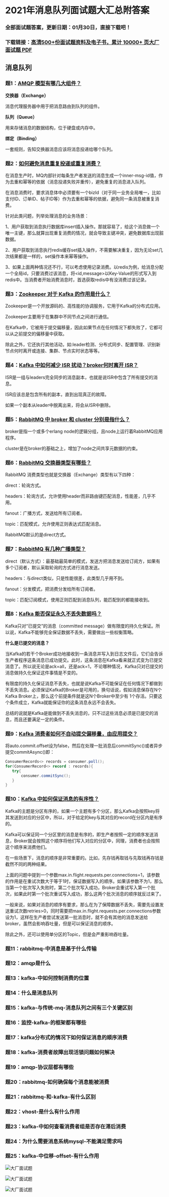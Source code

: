 # 2021年消息队列面试题大汇总附答案

### 全部面试题答案，更新日期：01月30日，直接下载吧！

### 下载链接：[高清500+份面试题资料及电子书，累计 10000+ 页大厂面试题  PDF](/docs/index.md)

## 消息队列

### 题1：[AMQP 模型有哪几大组件？](/docs/消息队列/2021年消息队列面试题大汇总附答案.md#题1amqp-模型有哪几大组件)<br/>
**交换器（Exchange）**

消息代理服务器中用于把消息路由到队列的组件。

**队列（Queue）**

用来存储消息的数据结构，位于硬盘或内存中。

**绑定（Binding）**

一套规则，告知交换器消息应该将消息投递给哪个队列。

### 题2：[如何避免消息重复投递或重复消费？](/docs/消息队列/2021年消息队列面试题大汇总附答案.md#题2如何避免消息重复投递或重复消费)<br/>
在消息生产时，MQ内部针对每条生产者发送的消息生成一个inner-msg-id值，作为去重和幂等的依据（消息投递失败并重传），避免重复的消息进入队列。

在消息消费时，要求消息体中必须要有一个bizId（对于同一业务全局唯一，比如支付ID、订单ID、帖子ID等）作为去重和幂等的依据，避免同一条消息被重复消费。

针对此类问题，列举处理消息的业务场景：

1、用户获取到消息执行数据库insert插入操作。那就容易了，给这个消息做一个唯一主键，那么就算出现重复消费的情况，就会导致主键冲突，避免数据库出现脏数据。

2、用户获取到消息执行redis缓存set插入操作，不需要解决重复，因为无论set几次结果都是一样的，set操作本来幂等操作。

3、如果上面两种情况还不行，可以考虑使用记录消费。以redis为例，给消息分配一个全局id，只要消费过该消息，将<id,message>以Key-Value的形式写入到redis中。当消费者开始消费消息时，首选获取redis中有没消费过该记录。

### 题3：[Zookeeper 对于 Kafka 的作用是什么？](/docs/消息队列/2021年消息队列面试题大汇总附答案.md#题3zookeeper-对于-kafka-的作用是什么)<br/>
Zookeeper是一个开放源码的、高性能的协调服务，它用于Kafka的分布式应用。

Zookeeper主要用于在集群中不同节点之间进行通信。

在Kafka中，它被用于提交偏移量，因此如果节点在任何情况下都失败了，它都可以从之前提交的偏移量中获取。

除此之外，它还执行其他活动，如:leader检测、分布式同步、配置管理、识别新节点何时离开或连接、集群、节点实时状态等等。

### 题4：[Kafka 中如何减少 ISR 扰动？broker何时离开 ISR？](/docs/消息队列/2021年消息队列面试题大汇总附答案.md#题4kafka-中如何减少-isr-扰动broker何时离开-isr)<br/>
ISR是一组与leaders完全同步的消息副本，也就是说ISR中包含了所有提交的消息。

ISR应该总是包含所有的副本，直到出现真正的故障。

如果一个副本从leader中脱离出来，将会从ISR中删除。

### 题5：[RabbitMQ 中 broker 和 cluster 分别是指什么？](/docs/消息队列/2021年消息队列面试题大汇总附答案.md#题5rabbitmq-中-broker-和-cluster-分别是指什么)<br/>
broker是指一个或多个erlang node的逻辑分组，且node上运行着RabbitMQ应用程序。

cluster是在broker的基础之上，增加了node之间共享元数据的约束。

### 题6：[RabbitMQ 交换器类型有哪些？](/docs/消息队列/2021年消息队列面试题大汇总附答案.md#题6rabbitmq-交换器类型有哪些)<br/>
RabbitMQ 消费类型也就是交换器（Exchange）类型有以下四种：

direct：轮询方式。

headers：轮询方式，允许使用header而非路由键匹配消息，性能差，几乎不用。

fanout：广播方式，发送给所有订阅者。

topic：匹配模式，允许使用正则表达式匹配消息。

RabbitMQ默认的是direct方式。

### 题7：[RabbitMQ 有几种广播类型？](/docs/消息队列/2021年消息队列面试题大汇总附答案.md#题7rabbitmq-有几种广播类型)<br/>
direct（默认方式）：最基础最简单的模式，发送方把消息发送给订阅方，如果有多个订阅者，默认采取轮询的方式进行消息发送。

headers：与direct类似，只是性能很差，此类型几乎用不到。

fanout：分发模式，把消费分发给所有订阅者。

topic：匹配订阅模式，使用正则匹配到消息队列，能匹配到的都能接收到。

### 题8：[Kafka 能否保证永久不丢失数据吗？](/docs/消息队列/2021年消息队列面试题大汇总附答案.md#题8kafka-能否保证永久不丢失数据吗)<br/>
Kafka只对“已提交”的消息（committed message）做有限度的持久化保证。所以说，Kafka不能够完全保证数据不丢失，需要做出一些权衡策略。

**什么是已提交的消息？**

当Kafka的若干个Broker成功地接收到一条消息并写入到日志文件后，它们会告诉生产者程序这条消息已成功提交。此时，这条消息在Kafka看来就正式变为已提交消息了。所以说无论是ack=all，还是ack=1，不论哪种情况，Kafka只对已提交的消息做持久化保证这件事情是不变的。

有限度的持久化保证消息不丢失，也就是说Kafka不可能保证在任何情况下都做到不丢失消息。必须保证Kafka的Broker是可用的，换句话说，假如消息保存在N个Kafka Broker上，那么这个前提条件就是这N个Broker中至少有 1个存活。只要这个条件成立，Kafka就能保证你的这条消息永远不会丢失。

总结的说就是Kafka是能做到不丢失消息的，只不过这些消息必须是已提交的消息，而且还要满足一定的条件。

### 题9：[Kafka 消费者如何不自动提交偏移量，由应用提交？](/docs/消息队列/2021年消息队列面试题大汇总附答案.md#题9kafka-消费者如何不自动提交偏移量由应用提交)<br/>
将auto.commit.offset设为false，然后在处理一批消息后commitSync()或者异步提交commitAsync()即：

```java
ConsumerRecords<> records = consumer.poll(); 
for(ConsumerRecord<> record : records){
   try{
       consumer.commitSync();
   }
}
```

### 题10：[Kafka 中如何保证消息的有序性？](/docs/消息队列/2021年消息队列面试题大汇总附答案.md#题10kafka-中如何保证消息的有序性)<br/>
Kafka的主题是分区有序的，如果一个主题有多个分区，那么Kafka会按照key将其发送到对应的分区中，所以，对于给定的key与其对应的record在分区内是有序的。

Kafka可以保证同一个分区里的消息是有序的，即生产者按照一定的顺序发送消息，Broker就会按照这个顺序将他们写入对应的分区中，同理，消费者也会按照这个顺序来消费他们。

在一些场景下，消息的顺序是非常重要的。比如，先存钱再取钱与先取钱再存钱是截然不同的两种结果。

上面的问题中提到一个参数max.in.flight.requests.per.connections=1，该参数的作用是在重试次数大于等于1时，保证数据写入的顺序。如果该参数不为1，那么当第一个批次写入失败时，第二个批次写入成功，Broker会重试写入第一个批次，如果此时第一个批次重试写入成功，那么这两个批次消息的顺序就反过来了。

一般来说，如果对消息的顺序有要求，那么在为了保障数据不丢失，需要先设置发送重试次数retries>0，同时需要把max.in.flight.requests.per.connections参数设为1，这样在生产者尝试发送第一批消息时，就不会有其他的消息发送给broker，虽然会影响吞吐量，但是可以保证消息的顺序。

除此之外，还可以使用单分区的Topic，但是会严重影响吞吐量。

### 题11：rabbitmq-中消息是基于什么传输<br/>


### 题12：amqp是什么<br/>


### 题13：kafka-中如何控制消费的位置<br/>


### 题14：什么是消息队列<br/>


### 题15：kafka-与传统-mq-消息队列之间有三个关键区别<br/>


### 题16：监控-kafka-的框架都有哪些<br/>


### 题17：kafka分布式的情况下如何保证消息的顺序消费<br/>


### 题18：kafka-消费者故障出现活锁问题如何解决<br/>


### 题19：amqp-协议层都有哪些<br/>


### 题20：rabbitmq-如何确保每个消息能被消费<br/>


### 题21：rabbitmq-和-kafka-有什么区别<br/>


### 题22：vhost-是什么有什么作用<br/>


### 题23：kafka-中如何查看消费者组是否存在滞后消费<br/>


### 题24：为什么需要消息系统mysql-不能满足需求吗<br/>


### 题25：kafka-中位移-offset-有什么作用<br/>


![大厂面试题](../../imgs/pages.jpg "Java精选")

![大厂面试题](../../imgs/pdfs.png "Java精选")

![大厂面试题](../../imgs/weixin.png "Java精选")